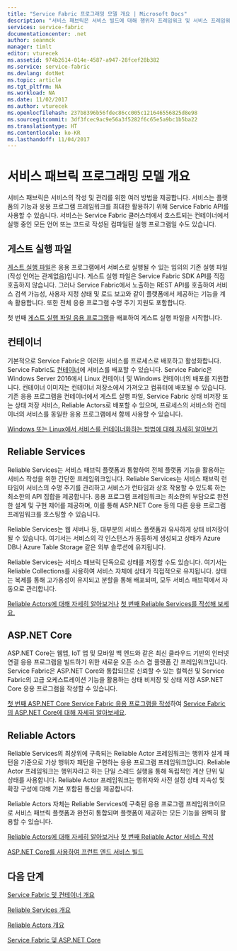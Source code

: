```yaml
---
title: "Service Fabric 프로그래밍 모델 개요 | Microsoft Docs"
description: "서비스 패브릭은 서비스 빌드에 대해 행위자 프레임워크 및 서비스 프레임워크라는 두 가지 프레임워크를 제공합니다. 이 두 프레임 간에는 단순성과 제어 면에서 고유의 장단점이 있습니다."
services: service-fabric
documentationcenter: .net
author: seanmck
manager: timlt
editor: vturecek
ms.assetid: 974b2614-014e-4587-a947-28fcef28b382
ms.service: service-fabric
ms.devlang: dotNet
ms.topic: article
ms.tgt_pltfrm: NA
ms.workload: NA
ms.date: 11/02/2017
ms.author: vturecek
ms.openlocfilehash: 237b8396b56fdec86cc005c121646556825d8e98
ms.sourcegitcommit: 3df3fcec9ac9e56a3f5282f6c65e5a9bc1b5ba22
ms.translationtype: HT
ms.contentlocale: ko-KR
ms.lasthandoff: 11/04/2017
---
```

# <a name="service-fabric-programming-model-overview"></a>서비스 패브릭 프로그래밍 모델 개요
서비스 패브릭은 서비스의 작성 및 관리를 위한 여러 방법을 제공합니다. 서비스는 플랫폼의 기능과 응용 프로그램 프레임워크를 최대한 활용하기 위해 Service Fabric API를 사용할 수 있습니다. 서비스는 Service Fabric 클러스터에서 호스트되는 컨테이너에서 실행 중인 모든 언어 또는 코드로 작성된 컴파일된 실행 프로그램일 수도 있습니다.

## <a name="guest-executables"></a>게스트 실행 파일
[게스트 실행 파일](service-fabric-deploy-existing-app.md)은 응용 프로그램에서 서비스로 실행될 수 있는 임의의 기존 실행 파일(작성 언어는 관계없음)입니다. 게스트 실행 파일은 Service Fabric SDK API를 직접 호출하지 않습니다. 그러나 Service Fabric에서 노출하는 REST API를 호출하여 서비스 검색 가능성, 사용자 지정 상태 및 로드 보고와 같이 플랫폼에서 제공하는 기능을 계속 활용합니다. 또한 전체 응용 프로그램 수명 주기 지원도 포함합니다.

첫 번째 [게스트 실행 파일 응용 프로그램](service-fabric-deploy-existing-app.md)을 배포하여 게스트 실행 파일을 시작합니다.

## <a name="containers"></a>컨테이너
기본적으로 Service Fabric은 이러한 서비스를 프로세스로 배포하고 활성화합니다. Service Fabric도 [컨테이너](service-fabric-containers-overview.md)에 서비스를 배포할 수 있습니다. Service Fabric은 Windows Server 2016에서 Linux 컨테이너 및 Windows 컨테이너의 배포를 지원합니다. 컨테이너 이미지는 컨테이너 저장소에서 가져오고 컴퓨터에 배포될 수 있습니다. 기존 응용 프로그램을 컨테이너에서 게스트 실행 파일, Service Fabric 상태 비저장 또는 상태 저장 서비스, Reliable Actors로 배포할 수 있으며, 프로세스의 서비스와 컨테이너의 서비스를 동일한 응용 프로그램에서 함께 사용할 수 있습니다.

[Windows 또는 Linux에서 서비스를 컨테이너화하는 방법에 대해 자세히 알아보기](service-fabric-deploy-container.md)

## <a name="reliable-services"></a>Reliable Services
Reliable Services는 서비스 패브릭 플랫폼과 통합하여 전체 플랫폼 기능을 활용하는 서비스 작성을 위한 간단한 프레임워크입니다. Reliable Services는 서비스 패브릭 런타임이 서비스의 수명 주기를 관리하고 서비스가 런타임과 상호 작용할 수 있도록 하는 최소한의 API 집합을 제공합니다. 응용 프로그램 프레임워크는 최소한의 부담으로 완전한 설계 및 구현 제어를 제공하며, 이를 통해 ASP.NET Core 등의 다른 응용 프로그램 프레임워크를 호스팅할 수 있습니다.

Reliable Services는 웹 서버나 등, 대부분의 서비스 플랫폼과 유사하게 상태 비저장이 될 수 있습니다. 여기서는 서비스의 각 인스턴스가 동등하게 생성되고 상태가 Azure DB나 Azure Table Storage 같은 외부 솔루션에 유지됩니다.

Reliable Services는 서비스 패브릭 단독으로 상태를 저장할 수도 있습니다. 여기서는 Reliable Collections를 사용하여 서비스 자체에 상태가 직접적으로 유지됩니다. 상태는 복제를 통해 고가용성이 유지되고 분할을 통해 배포되며, 모두 서비스 패브릭에서 자동으로 관리합니다.

[Reliable Actors에 대해 자세히 알아보거나](service-fabric-reliable-services-introduction.md) [첫 번째 Reliable Services를 작성해 보세요.](service-fabric-reliable-services-quick-start.md)

## <a name="aspnet-core"></a>ASP.NET Core
ASP.NET Core는 웹앱, IoT 앱 및 모바일 백 엔드와 같은 최신 클라우드 기반의 인터넷 연결 응용 프로그램을 빌드하기 위한 새로운 오픈 소스 겸 플랫폼 간 프레임워크입니다. Service Fabric은 ASP.NET Core와 통합되므로 신뢰할 수 있는 컬렉션 및 Service Fabric의 고급 오케스트레이션 기능을 활용하는 상태 비저장 및 상태 저장 ASP.NET Core 응용 프로그램을 작성할 수 있습니다.

[첫 번째 ASP.NET Core Service Fabric 응용 프로그램을 작성](service-fabric-add-a-web-frontend.md)하여 [Service Fabric의 ASP.NET Core에 대해 자세히 알아보세요](service-fabric-reliable-services-communication-aspnetcore.md).

## <a name="reliable-actors"></a>Reliable Actors
Reliable Services의 최상위에 구축되는 Reliable Actor 프레임워크는 행위자 설계 패턴을 기준으로 가상 행위자 패턴을 구현하는 응용 프로그램 프레임워크입니다. Reliable Actor 프레임워크는 행위자라고 하는 단일 스레드 실행을 통해 독립적인 계산 단위 및 상태를 사용합니다. Reliable Actor 프레임워크는 행위자와 사전 설정 상태 지속성 및 확장 구성에 대해 기본 포함된 통신을 제공합니다.

Reliable Actors 자체는 Reliable Services에 구축된 응용 프로그램 프레임워크이므로 서비스 패브릭 플랫폼과 완전히 통합되며 플랫폼이 제공하는 모든 기능을 완벽히 활용할 수 있습니다.

[Reliable Actors에 대해 자세히 알아보거나](service-fabric-reliable-actors-introduction.md) [첫 번째 Reliable Actor 서비스 작성](service-fabric-reliable-actors-get-started.md)


[ASP.NET Core를 사용하여 프런트 엔드 서비스 빌드](service-fabric-add-a-web-frontend.md)

## <a name="next-steps"></a>다음 단계
[Service Fabric 및 컨테이너 개요](service-fabric-containers-overview.md)

[Reliable Services 개요](service-fabric-reliable-services-introduction.md)

[Reliable Actors 개요](service-fabric-reliable-actors-introduction.md)

[Service Fabric 및 ASP.NET Core ](service-fabric-reliable-services-communication-aspnetcore.md)




